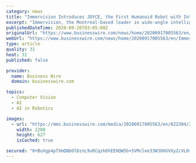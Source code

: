 ```yaml
---
category: news
title: "Immervision Introduces JOYCE, the First Humanoid Robot with Intelligent Vision Developed by the Computer Vision Community"
excerpt: "Immervision, the Montreal-based leader in wide-angle intelligent vision, introduces JOYCE, the first humanoid robot developed by the computer vision c"
publishedDateTime: 2020-09-26T03:05:00Z
originalUrl: "https://www.businesswire.com/news/home/20200917005563/en/Immervision-Introduces-JOYCE-the-First-Humanoid-Robot-with-Intelligent-Vision-Developed-by-the-Computer-Vision-Community"
webUrl: "https://www.businesswire.com/news/home/20200917005563/en/Immervision-Introduces-JOYCE-the-First-Humanoid-Robot-with-Intelligent-Vision-Developed-by-the-Computer-Vision-Community"
type: article
quality: 31
heat: 31
published: false

provider:
  name: Business Wire
  domain: businesswire.com

topics:
  - Computer Vision
  - AI
  - AI in Robotics

images:
  - url: "https://mms.businesswire.com/media/20200917005563/en/822304/23/JOYCE_Banner_hires.jpg"
    width: 1200
    height: 627
    isCached: true

secured: "0+BuXgp4pfXmQNbOlDznL9uRCqzk6hEEHQW5b+SVMclee33W30XGVXy2cVLO+h4c/mDIWixug4Fp2EG4bTcSwFOoixiYIza3ZHlKO0o03U52Agdqs40EbTwmx/6E1mvH7qjtXYkO/35RZIYFPwbjuCAdd4iBxz9rRXa6xdlEUhRoSi5fRK3h2zs6utVWkjbGU4ep69MHF/kpHAdZ2YTLkK6I4AEnrRr2V2ORwcaJQ6w7+JRjHeAn67TwWiVDi+7/1T322NrnvRahgT+7clZ5FovydcKuAVlmOkMwQASLHyUnCNiXxFaBWbQ6VOLY46shcpSykCUQE2Mt6N4qB6hhAtVAqj33ofn8pHKrpW/lwNA=;Kd1qTIIeWQWlnFliRO6J3w=="
---
```


